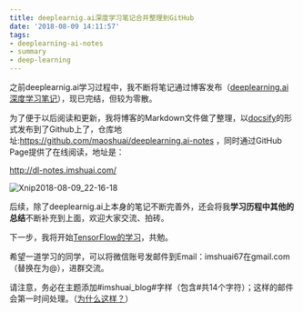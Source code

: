 ```yaml
---
title: deeplearnig.ai深度学习笔记合并整理到GitHub
date: '2018-08-09 14:11:57'
tags:
- deeplearning-ai-notes
- summary
- deep-learning
---
```


之前deeplearnig.ai学习过程中，我不断将笔记通过博客发布（[deeplearning.ai深度学习笔记](http://imshuai.com/tag/deeplearning-ai-notes/)），现已完结，但较为零散。

为了便于以后阅读和更新，我将博客的Markdown文件做了整理，以[docsify](https://docsify.js.org/)的形式发布到了Github上了，仓库地址:https://github.com/maoshuai/deeplearning.ai-notes ，同时通过GitHub Page提供了在线阅读，地址是：

http://dl-notes.imshuai.com/

![Xnip2018-08-09_22-16-18](https://cdn.imshuai.com/images/2018/08/Xnip2018-08-09_22-16-18.jpg)

后续，除了deeplearnig.ai上本身的笔记不断完善外，还会将我**学习历程中其他的总结**不断补充到上面，欢迎大家交流、拍砖。

下一步，我将开始[TensorFlow的学习](/tag/cs20/)，共勉。

希望一道学习的同学，可以将微信账号发邮件到Email：imshuai67在gmail.com（替换在为@），进群交流。

请注意，务必在主题添加#imshuai_blog#字样（包含#共14个字符）；这样的邮件会第一时间处理。（[为什么这样？](http://imshuai.com/one-useful-way-to-anti-junk-mail-safely/)）
